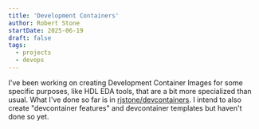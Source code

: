 ```yaml
---
title: 'Development Containers'
author: Robert Stone
startDate: 2025-06-19
draft: false
tags:
  - projects
  - devops
---
```


I've been working on creating Development Container Images for some specific
purposes, like HDL EDA tools, that are a bit more specialized than usual. What
I've done so far is in
[rjstone/devcontainers](https://github.com/rjstone/devcontainers). I intend to
also create "devcontainer features" and devcontainer templates but haven't
done so yet.
